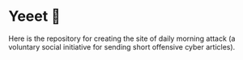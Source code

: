 # Yeeet 🌴

Here is the repository for creating the site of daily morning attack (a voluntary social initiative for sending short offensive cyber articles).
